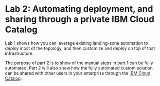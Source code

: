 # Lab 2: Automating deployment, and sharing through a private IBM Cloud Catalog

Lab 1 shows how you can leverage existing landing-zone automation to deploy most of the topology, and then customize and deploy on top of that infrastructure.

The purpose of part 2 is to show of the manual steps in part 1 can be fully automated. Part 2 will also show how the fully automated custom solution can be shared with other users in your enterprise through the [IBM Cloud Catalog](https://cloud.ibm.com/catalog).